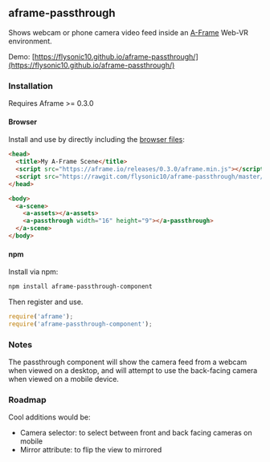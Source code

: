 ## aframe-passthrough

Shows webcam or phone camera video feed inside an [A-Frame](https://aframe.io) Web-VR environment.

Demo: [https://flysonic10.github.io/aframe-passthrough/](https://flysonic10.github.io/aframe-passthrough/)

### Installation

Requires Aframe >= 0.3.0

#### Browser

Install and use by directly including the [browser files](dist):

```html
<head>
  <title>My A-Frame Scene</title>
  <script src="https://aframe.io/releases/0.3.0/aframe.min.js"></script>
  <script src="https://rawgit.com/flysonic10/aframe-passthrough/master/dist/aframe-passthrough-component.min.js"></script>
</head>

<body>
  <a-scene>
    <a-assets></a-assets>
    <a-passthrough width="16" height="9"></a-passthrough>
  </a-scene>
</body>
```

#### npm

Install via npm:

```bash
npm install aframe-passthrough-component
```

Then register and use.

```js
require('aframe');
require('aframe-passthrough-component');
```

### Notes   
The passthrough component will show the camera feed from a webcam when viewed on a desktop, and will attempt to use the back-facing camera when viewed on a mobile device.

### Roadmap  
Cool additions would be:

- Camera selector: to select between front and back facing cameras on mobile
- Mirror attribute: to flip the view to mirrored